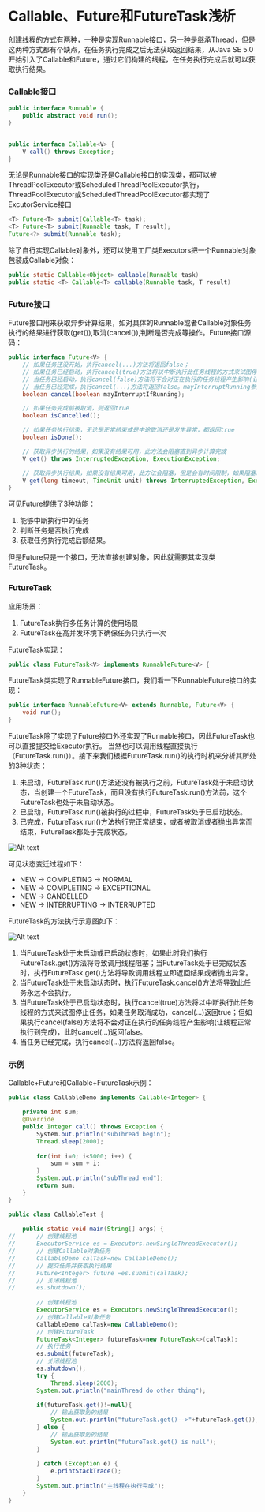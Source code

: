 Callable、Future和FutureTask浅析
===

创建线程的方式有两种，一种是实现Runnable接口，另一种是继承Thread，但是这两种方式都有个缺点，在任务执行完成之后无法获取返回结果，从Java SE 5.0开始引入了Callable和Future，通过它们构建的线程，在任务执行完成后就可以获取执行结果。

### Callable<V>接口

```java
public interface Runnable {
    public abstract void run();
}


public interface Callable<V> {
    V call() throws Exception;
}
```

无论是Runnable接口的实现类还是Callable接口的实现类，都可以被ThreadPoolExecutor或ScheduledThreadPoolExecutor执行，ThreadPoolExecutor或ScheduledThreadPoolExecutor都实现了ExcutorService接口

```java
<T> Future<T> submit(Callable<T> task);
<T> Future<T> submit(Runnable task, T result);
Future<?> submit(Runnable task);
```

除了自行实现Callable对象外，还可以使用工厂类Executors把一个Runnable对象包装成Callable对象：

```java
public static Callable<Object> callable(Runnable task)
public static <T> Callable<T> callable(Runnable task, T result)
```

### Future<V>接口

Future<V>接口用来获取异步计算结果，如对具体的Runnable或者Callable对象任务执行的结果进行获取(get()),取消(cancel()),判断是否完成等操作。Future接口源码：

```java
public interface Future<V> {
    // 如果任务还没开始，执行cancel(...)方法将返回false；
    // 如果任务已经启动，执行cancel(true)方法将以中断执行此任务线程的方式来试图停止任务，如果停止成功，返回true；
    // 当任务已经启动，执行cancel(false)方法将不会对正在执行的任务线程产生影响(让线程正常执行到完成)，此时返回false；
    // 当任务已经完成，执行cancel(...)方法将返回false。mayInterruptRunning参数表示是否中断执行中的线程。
    boolean cancel(boolean mayInterruptIfRunning);

    // 如果任务完成前被取消，则返回true
    boolean isCancelled();

    // 如果任务执行结束，无论是正常结束或是中途取消还是发生异常，都返回true
    boolean isDone();

    // 获取异步执行的结果，如果没有结果可用，此方法会阻塞直到异步计算完成
    V get() throws InterruptedException, ExecutionException;

    // 获取异步执行结果，如果没有结果可用，此方法会阻塞，但是会有时间限制，如果阻塞时间超过设定的timeout时间，该方法将返回null
    V get(long timeout, TimeUnit unit) throws InterruptedException, ExecutionException, TimeoutException;
}
```

可见Future提供了3种功能：

1. 能够中断执行中的任务
2. 判断任务是否执行完成
3. 获取任务执行完成后额结果。

但是Future只是一个接口，无法直接创建对象，因此就需要其实现类FutureTask。


### FutureTask

应用场景：

1. FutureTask执行多任务计算的使用场景
2. FutureTask在高并发环境下确保任务只执行一次

FutureTask实现：

```java
public class FutureTask<V> implements RunnableFuture<V> {
```

FutureTask类实现了RunnableFuture接口，我们看一下RunnableFuture接口的实现：

```java
public interface RunnableFuture<V> extends Runnable, Future<V> {  
    void run();  
}  
```

FutureTask除了实现了Future接口外还实现了Runnable接口，因此FutureTask也可以直接提交给Executor执行。 当然也可以调用线程直接执行（FutureTask.run()）。接下来我们根据FutureTask.run()的执行时机来分析其所处的3种状态：

1. 未启动，FutureTask.run()方法还没有被执行之前，FutureTask处于未启动状态，当创建一个FutureTask，而且没有执行FutureTask.run()方法前，这个FutureTask也处于未启动状态。
2. 已启动，FutureTask.run()被执行的过程中，FutureTask处于已启动状态。
3. 已完成，FutureTask.run()方法执行完正常结束，或者被取消或者抛出异常而结束，FutureTask都处于完成状态。

![Alt text](img/status.png)

可见状态变迁过程如下：

- NEW -> COMPLETING -> NORMAL
- NEW -> COMPLETING -> EXCEPTIONAL
- NEW -> CANCELLED
- NEW -> INTERRUPTING -> INTERRUPTED

FutureTask的方法执行示意图如下：

![Alt text](img/operate.png)

1. 当FutureTask处于未启动或已启动状态时，如果此时我们执行FutureTask.get()方法将导致调用线程阻塞；当FutureTask处于已完成状态时，执行FutureTask.get()方法将导致调用线程立即返回结果或者抛出异常。
2. 当FutureTask处于未启动状态时，执行FutureTask.cancel()方法将导致此任务永远不会执行。
3. 当FutureTask处于已启动状态时，执行cancel(true)方法将以中断执行此任务线程的方式来试图停止任务，如果任务取消成功，cancel(...)返回true；但如果执行cancel(false)方法将不会对正在执行的任务线程产生影响(让线程正常执行到完成)，此时cancel(...)返回false。
4. 当任务已经完成，执行cancel(...)方法将返回false。

### 示例

Callable+Future和Callable+FutureTask示例：

```java
public class CallableDemo implements Callable<Integer> {

    private int sum;
    @Override
    public Integer call() throws Exception {
        System.out.println("subThread begin");
        Thread.sleep(2000);
    
        for(int i=0; i<5000; i++) {
            sum = sum + i;
        }
        System.out.println("subThread end");
        return sum;
    }
}
```

```java
public class CallableTest {  
      
    public static void main(String[] args) {  
//      // 创建线程池
//      ExecutorService es = Executors.newSingleThreadExecutor();
//      // 创建Callable对象任务
//      CallableDemo calTask=new CallableDemo();
//      // 提交任务并获取执行结果
//      Future<Integer> future =es.submit(calTask);
//      // 关闭线程池
//      es.shutdown();
        
        // 创建线程池
        ExecutorService es = Executors.newSingleThreadExecutor();
        // 创建Callable对象任务
        CallableDemo calTask=new CallableDemo();
        // 创建FutureTask
        FutureTask<Integer> futureTask=new FutureTask<>(calTask);
        // 执行任务
        es.submit(futureTask);
        // 关闭线程池
        es.shutdown();
        try {
            Thread.sleep(2000);
        System.out.println("mainThread do other thing");
        
        if(futureTask.get()!=null){
            // 输出获取到的结果
            System.out.println("futureTask.get()-->"+futureTask.get());
        } else {
            // 输出获取到的结果
            System.out.println("futureTask.get() is null");
        }
        
        } catch (Exception e) {
            e.printStackTrace();
        }
        System.out.println("主线程在执行完成");
    }
}
```
